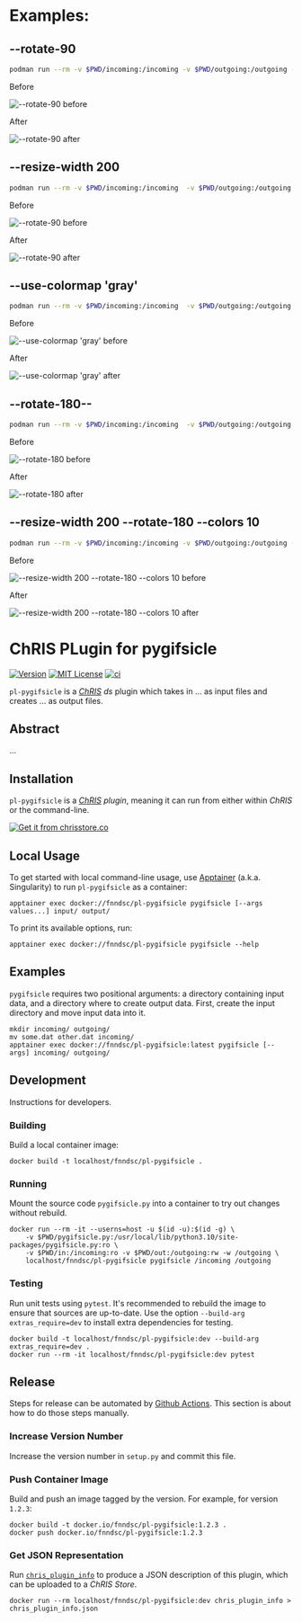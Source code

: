 
# Examples: 

## --rotate-90

```bash
podman run --rm -v $PWD/incoming:/incoming -v $PWD/outgoing:/outgoing --privileged -it localhost/pl-pygifsicle:latest gifsicle --rotate-90 --resize-width 100 /incoming/python.gif -o /outgoing/python.gif
```

Before

![--rotate-90 before](incoming/python.gif)

After

![--rotate-90 after](outgoing/python.gif)

## --resize-width 200

```bash
podman run --rm -v $PWD/incoming:/incoming  -v $PWD/outgoing:/outgoing --privileged -it localhost/pl-pygifslce:latest gifsicle --resize-width 200  /incoming/giphy.gif -o /outgoing/giphy.gif
```

Before

![--rotate-90 before](incoming/giphy.gif)

After

![--rotate-90 after](outgoing/giphy.gif)

## --use-colormap 'gray'

```bash
podman run --rm -v $PWD/incoming:/incoming  -v $PWD/outgoing:/outgoing --privileged -it localhost/pl-pygifslce:latest gifsicle --resize-width 200  /incoming/giphy.gif -o /outgoing/giphy.gif
```

Before

![--use-colormap 'gray' before](incoming/jhin.gif)

After

![--use-colormap 'gray' after](outgoing/jhin.gif)

## --rotate-180--

```bash
podman run --rm -v $PWD/incoming:/incoming  -v $PWD/outgoing:/outgoing --privileged -it localhost/pl-pygifslce:latest gifsicle --rotate-180  /incoming/fabien2022.gif -o /outgoing/fabien2022.gif
```

Before

![--rotate-180 before](incoming/fabien2022.gif)

After

![--rotate-180 after](outgoing/fabien2022.gif)

## --resize-width 200 --rotate-180 --colors 10

```bash
podman run --rm -v $PWD/incoming:/incoming -v $PWD/outgoing:/outgoing --privileged -it localhost/pl-pygifsicle:latest gifsicle --resize-width 200 --rotate-180 --colors 10 /incoming/selfprogramming.gif -o /outgoing/selfprogramming.gif
```

Before

![--resize-width 200 --rotate-180 --colors 10 before](incoming/selfprogramming.gif)

After

![--resize-width 200 --rotate-180 --colors 10 after](outgoing/selfprogramming.gif)


# ChRIS PLugin for pygifsicle

[![Version](https://img.shields.io/docker/v/fnndsc/pl-pygifsicle?sort=semver)](https://hub.docker.com/r/fnndsc/pl-pygifsicle)
[![MIT License](https://img.shields.io/github/license/fnndsc/pl-pygifsicle)](https://github.com/FNNDSC/pl-pygifsicle/blob/main/LICENSE)
[![ci](https://github.com/FNNDSC/pl-pygifsicle/actions/workflows/ci.yml/badge.svg)](https://github.com/FNNDSC/pl-pygifsicle/actions/workflows/ci.yml)

`pl-pygifsicle` is a [_ChRIS_](https://chrisproject.org/)
_ds_ plugin which takes in ...  as input files and
creates ... as output files.

## Abstract

...

## Installation

`pl-pygifsicle` is a _[ChRIS](https://chrisproject.org/) plugin_, meaning it can
run from either within _ChRIS_ or the command-line.

[![Get it from chrisstore.co](https://raw.githubusercontent.com/FNNDSC/ChRIS_store_ui/963938c241636e4c3dc4753ee1327f56cb82d8b5/src/assets/public/badges/light.svg)](https://chrisstore.co/plugin/pl-pygifsicle)

## Local Usage

To get started with local command-line usage, use [Apptainer](https://apptainer.org/)
(a.k.a. Singularity) to run `pl-pygifsicle` as a container:

```shell
apptainer exec docker://fnndsc/pl-pygifsicle pygifsicle [--args values...] input/ output/
```

To print its available options, run:

```shell
apptainer exec docker://fnndsc/pl-pygifsicle pygifsicle --help
```

## Examples

`pygifsicle` requires two positional arguments: a directory containing
input data, and a directory where to create output data.
First, create the input directory and move input data into it.

```shell
mkdir incoming/ outgoing/
mv some.dat other.dat incoming/
apptainer exec docker://fnndsc/pl-pygifsicle:latest pygifsicle [--args] incoming/ outgoing/
```

## Development

Instructions for developers.

### Building

Build a local container image:

```shell
docker build -t localhost/fnndsc/pl-pygifsicle .
```

### Running

Mount the source code `pygifsicle.py` into a container to try out changes without rebuild.

```shell
docker run --rm -it --userns=host -u $(id -u):$(id -g) \
    -v $PWD/pygifsicle.py:/usr/local/lib/python3.10/site-packages/pygifsicle.py:ro \
    -v $PWD/in:/incoming:ro -v $PWD/out:/outgoing:rw -w /outgoing \
    localhost/fnndsc/pl-pygifsicle pygifsicle /incoming /outgoing
```

### Testing

Run unit tests using `pytest`.
It's recommended to rebuild the image to ensure that sources are up-to-date.
Use the option `--build-arg extras_require=dev` to install extra dependencies for testing.

```shell
docker build -t localhost/fnndsc/pl-pygifsicle:dev --build-arg extras_require=dev .
docker run --rm -it localhost/fnndsc/pl-pygifsicle:dev pytest
```

## Release

Steps for release can be automated by [Github Actions](.github/workflows/ci.yml).
This section is about how to do those steps manually.

### Increase Version Number

Increase the version number in `setup.py` and commit this file.

### Push Container Image

Build and push an image tagged by the version. For example, for version `1.2.3`:

```
docker build -t docker.io/fnndsc/pl-pygifsicle:1.2.3 .
docker push docker.io/fnndsc/pl-pygifsicle:1.2.3
```

### Get JSON Representation

Run [`chris_plugin_info`](https://github.com/FNNDSC/chris_plugin#usage)
to produce a JSON description of this plugin, which can be uploaded to a _ChRIS Store_.

```shell
docker run --rm localhost/fnndsc/pl-pygifsicle:dev chris_plugin_info > chris_plugin_info.json
```

